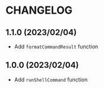# CHANGELOG

## 1.1.0 (2023/02/04)

* Add `formatCommandResult` function

## 1.0.0 (2023/02/04)

* Add `runShellCommand` function
